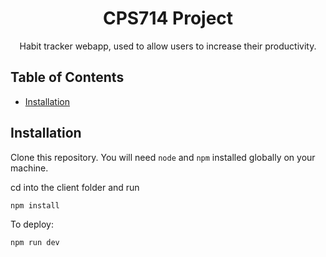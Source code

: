 <h1 align="center">CPS714 Project</h1>
<p align="center">Habit tracker webapp, used to allow users to increase their productivity.</p>

## Table of Contents
- [Installation](#installation)

## Installation

Clone this repository. You will need `node` and `npm` installed globally on your machine.

cd into the client folder and run

`npm install`

To deploy:  

`npm run dev`